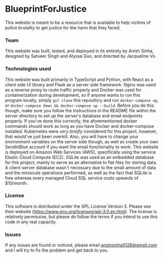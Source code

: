 # BlueprintForJustice

This website is meant to be a resource that is available to help victims of police brutality to get justice for the harm that they faced.

### Team

This website was built, tested, and deployed in its entirety by Anish Sinha, designed by Satveer Singh and Alyssa Guo, and directed by Jacqueline Vo.

### Technologies used

This website was built primarily in TypeScript and Python, with React as a client side UI library and Flask as a server side framework. Nginx was used as a reverse proxy to route traffic properly and Docker was used for containerization during development, so if anyone wants to run this program locally, simply `git clone` this repository and run `docker-compose up`, or `docker-compose down && docker-compose up --build`. Before you do this though, make sure you follow the instructions in the README file within the server directory to set up the server's database and email endpoints properly. If you've done this correctly, the aforementioned docker commands should work as long as you have Docker and docker-compose installed. Kubernetes were _very briefly_ considered for this project, however, that would've just been overkill. Also, you will have to change your environment variables on the server side though, as well as create your own SendInBlue account if you want the email functionality to work. This website is deployed on Amazon Web Services (AWS), specifically using the service Elastic Cloud Compute (EC2). SQLite was used as an embedded database for this project, mainly to serve as an alternative to flat files for storing data. A client-server database wasn't necessary due to the small amount of data and the miniscule operations performed, as well as the fact that SQLite is free whereas every managed Cloud SQL service costs upwards of $10/month.

### License

This software is distributed under the GPL License Version 3. Please see their website (https://www.gnu.org/licenses/gpl-3.0.en.html). The license is relatively permissive, but please do follow the terms if you intend to use this code in any real capacity.

### Issues

If any issues are found or noticed, please email anishsinha0128@gmail.com and I will try to fix the problem and get back to you.
